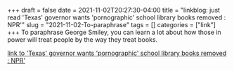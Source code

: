 +++draft = falsedate = 2021-11-02T20:27:30-04:00title = "linkblog: just read 'Texas' governor wants 'pornographic' school library books removed : NPR'"slug = "2021-11-02-To-paraphrase"tags = []categories = ["link"]+++To paraphrase George Smiley, you can learn a lot about how those in power will treat people by the way they treat books. [link to 'Texas' governor wants 'pornographic' school library books removed : NPR'](https://www.npr.org/2021/11/02/1051471236/texas-governor-abbott-calls-for-removal-of-obscene-school-library-books)